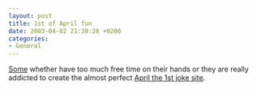 ```yaml
---
layout: post
title: 1st of April fun
date: 2003-04-02 21:39:28 +0200
categories:
- General
---
```

<a href="http://www.goateestyle.com/log/index.phtml">Some</a> whether have too much free time on their hands or they are really addicted to create the almost perfect <a href="http://www.americangoat.com@64.91.233.73/index-ag.html">April the 1st joke site</a>.

